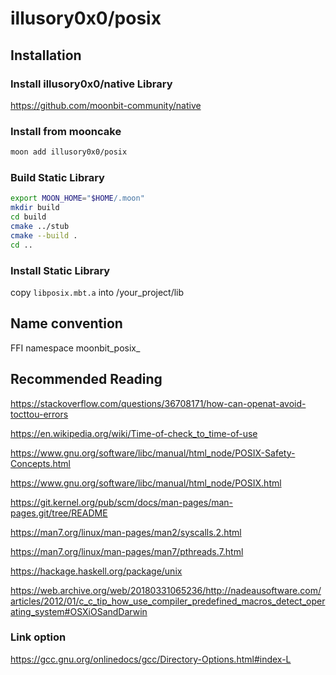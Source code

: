# illusory0x0/posix

## Installation

### Install illusory0x0/native Library

https://github.com/moonbit-community/native

### Install from mooncake

```bash
moon add illusory0x0/posix
```

### Build Static Library

```bash
export MOON_HOME="$HOME/.moon"
mkdir build
cd build
cmake ../stub
cmake --build .
cd ..
```

### Install Static Library

copy `libposix.mbt.a` into /your_project/lib


## Name convention

FFI namespace moonbit_posix_

## Recommended Reading

https://stackoverflow.com/questions/36708171/how-can-openat-avoid-tocttou-errors

https://en.wikipedia.org/wiki/Time-of-check_to_time-of-use

https://www.gnu.org/software/libc/manual/html_node/POSIX-Safety-Concepts.html

https://www.gnu.org/software/libc/manual/html_node/POSIX.html

https://git.kernel.org/pub/scm/docs/man-pages/man-pages.git/tree/README

https://man7.org/linux/man-pages/man2/syscalls.2.html

https://man7.org/linux/man-pages/man7/pthreads.7.html

https://hackage.haskell.org/package/unix

https://web.archive.org/web/20180331065236/http://nadeausoftware.com/articles/2012/01/c_c_tip_how_use_compiler_predefined_macros_detect_operating_system#OSXiOSandDarwin

### Link option 

https://gcc.gnu.org/onlinedocs/gcc/Directory-Options.html#index-L